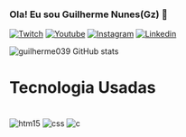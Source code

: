 ### Ola! Eu sou Guilherme Nunes(Gz) 🙂

[![Twitch](https://img.shields.io/badge/Twitch-9146FF?style=for-the-badge&logo=twitch&logoColor=white)](https://www.twitch.tv/gzkxx)
[![Youtube](https://img.shields.io/badge/YouTube-FF0000?style=for-the-badge&logo=youtube&logoColor=white)](https://www.youtube.com/channel/UCHsLWyRW9v2TD3L3oL193ng)
[![Instagram](https://img.shields.io/badge/Instagram-E4405F?style=for-the-badge&logo=instagram&logoColor=white)](https://www.instagram.com/guilher_fnsilva/)
[![Linkedin](https://img.shields.io/badge/LinkedIn-0077B5?style=for-the-badge&logo=linkedin&logoColor=white)](https://www.linkedin.com/in/guilherme-fernandes-nunes-7b98a7234/)

![guilherme039 GitHub stats](https://github-readme-stats.vercel.app/api?username=guilherme039&show_icons=true&theme=radical)

# Tecnologia Usadas

<divi style="display: inline_block"><br/>
 <img align="center" alt="htm15" src="https://img.shields.io/badge/HTML5-E34F26?style=for-the-badge&logo=html5&logoColor=white" />
 <img align="center" alt="css" src="https://img.shields.io/badge/CSS-239120?&style=for-the-badge&logo=css3&logoColor=white" />
 <img align="center" alt="c" src="https://img.shields.io/badge/C-00599C?style=for-the-badge&logo=c&logoColor=white" />

  </div> 
 
 

